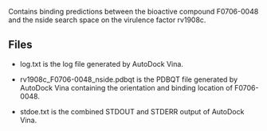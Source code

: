 Contains binding predictions between the bioactive compound F0706-0048 and the nside search space on the virulence factor rv1908c.

## Files

- log.txt is the log file generated by AutoDock Vina.

- rv1908c_F0706-0048_nside.pdbqt is the PDBQT file generated by AutoDock Vina containing the orientation and binding location of F0706-0048.

- stdoe.txt is the combined STDOUT and STDERR output of AutoDock Vina.

